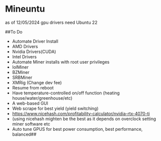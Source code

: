 # Mineuntu

as of 12/05/2024 gpu drivers need Ubuntu 22 

##To Do

* Automate Driver Install
* AMD Drivers
* Nvidia Drivers(CUDA)
* Intel Drivers
* Automate Miner installs with root user privileges
* lolMiner
* BZMiner
* SRBMiner 
* XMRig (Change dev fee)
* Resume from reboot
* Have temperature-controlled on/off function (heating house/water/greenhouse/etc)
* A web-based GUI
* Web scrape for best yield (yield switching)
* https://www.nicehash.com/profitability-calculator/nvidia-rtx-4070-ti
* (using nicehash mighten be the best as it depends on overclock setting miner software etc
* Auto tune GPUS for best power consumption, best performance, balanced##
